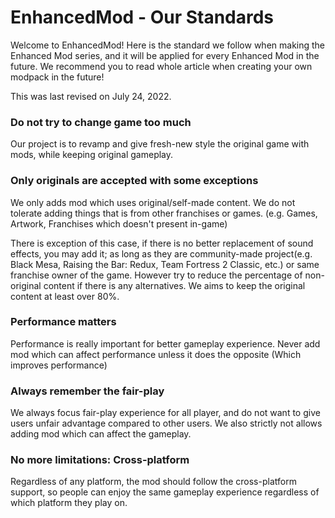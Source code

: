 # EnhancedMod - Our Standards
Welcome to EnhancedMod! Here is the standard we follow when making the Enhanced Mod series, and it will be applied for every Enhanced Mod in the future. We recommend you to read whole article when creating your own modpack in the future!

This was last revised on July 24, 2022.

### Do not try to change game too much
Our project is to revamp and give fresh-new style the original game with mods, while keeping original gameplay.

### Only originals are accepted with some exceptions
We only adds mod which uses original/self-made content. We do not tolerate adding things that is from other franchises or games. (e.g. Games, Artwork, Franchises which doesn't present in-game)

There is exception of this case, if there is no better replacement of sound effects, you may add it; as long as they are community-made project(e.g. Black Mesa, Raising the Bar: Redux, Team Fortress 2 Classic, etc.) or same franchise owner of the game.
However try to reduce the percentage of non-original content if there is any alternatives. We aims to keep the original content at least over 80%.

### Performance matters
Performance is really important for better gameplay experience. Never add mod which can affect performance unless it does the opposite (Which improves performance)

### Always remember the fair-play
We always focus fair-play experience for all player, and do not want to give users unfair advantage compared to other users. We also strictly not allows adding mod which can affect the gameplay.

### No more limitations: Cross-platform
Regardless of any platform, the mod should follow the cross-platform support, so people can enjoy the same gameplay experience regardless of which platform they play on.